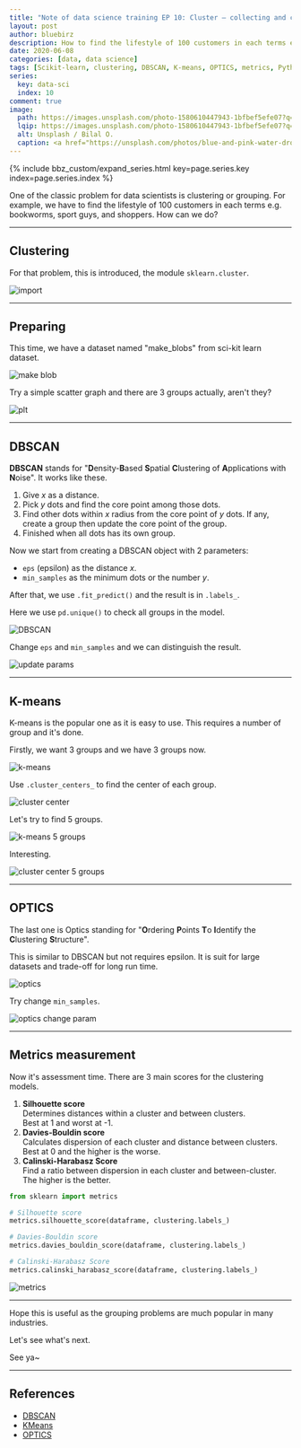 ```yaml
---
title: "Note of data science training EP 10: Cluster – collecting and clustering"
layout: post
author: bluebirz
description: How to find the lifestyle of 100 customers in each terms e.g. bookworms, sport guys, and shoppers.
date: 2020-06-08
categories: [data, data science]
tags: [Scikit-learn, clustering, DBSCAN, K-means, OPTICS, metrics, Python]
series:
  key: data-sci
  index: 10
comment: true
image:
  path: https://images.unsplash.com/photo-1580610447943-1bfbef5efe07?q=80&w=2070&auto=format&fit=crop&ixlib=rb-4.0.3&ixid=M3wxMjA3fDB8MHxwaG90by1wYWdlfHx8fGVufDB8fHx8fA%3D%3D
  lqip: https://images.unsplash.com/photo-1580610447943-1bfbef5efe07?q=10&w=2070&auto=format&fit=crop&ixlib=rb-4.0.3&ixid=M3wxMjA3fDB8MHxwaG90by1wYWdlfHx8fGVufDB8fHx8fA%3D%3D
  alt: Unsplash / Bilal O.
  caption: <a href="https://unsplash.com/photos/blue-and-pink-water-droplets-ljXekphwr40">Unsplash / Bilal O.</a>
---
```


{% include bbz_custom/expand_series.html key=page.series.key index=page.series.index %}

One of the classic problem for data scientists is clustering or grouping. For example, we have to find the lifestyle of 100 customers in each terms e.g. bookworms, sport guys, and shoppers. How can we do?

---

## Clustering

For that problem, this is introduced, the module `sklearn.cluster`.

![import](https://bluebirzdotnet.s3.ap-southeast-1.amazonaws.com/note-data-science-eps/ep-10/Screen-Shot-2020-06-06-at-20.49.47.png)

---

## Preparing

This time, we have a dataset named "make_blobs" from sci-kit learn dataset.

![make blob](https://bluebirzdotnet.s3.ap-southeast-1.amazonaws.com/note-data-science-eps/ep-10/Screen-Shot-2020-06-06-at-20.49.31.png)

Try a simple scatter graph and there are 3 groups actually, aren't they?

![plt](https://bluebirzdotnet.s3.ap-southeast-1.amazonaws.com/note-data-science-eps/ep-10/Screen-Shot-2020-06-06-at-20.49.39.png)

---

## DBSCAN

**DBSCAN** stands for "**D**ensity-**B**ased **S**patial **C**lustering of **A**pplications with **N**oise". It works like these.

1. Give _x_ as a distance.
1. Pick _y_ dots and find the core point among those dots.
1. Find other dots within _x_ radius from the core point of _y_ dots. If any, create a group then update the core point of the group.
1. Finished when all dots has its own group.

Now we start from creating a DBSCAN object with 2 parameters:

- `eps` (epsilon) as the distance _x_.
- `min_samples` as the minimum dots or the number _y_.

After that, we use `.fit_predict()` and the result is in `.labels_`.

Here we use `pd.unique()` to check all groups in the model.

![DBSCAN](https://bluebirzdotnet.s3.ap-southeast-1.amazonaws.com/note-data-science-eps/ep-10/Screen-Shot-2020-06-06-at-20.50.06.png)

Change `eps` and `min_samples` and we can distinguish the result.

![update params](https://bluebirzdotnet.s3.ap-southeast-1.amazonaws.com/note-data-science-eps/ep-10/Screen-Shot-2020-06-06-at-21.02.07.png)

---

## K-means

K-means is the popular one as it is easy to use. This requires a number of group and it's done.

Firstly, we want 3 groups and we have 3 groups now.

![k-means](https://bluebirzdotnet.s3.ap-southeast-1.amazonaws.com/note-data-science-eps/ep-10/Screen-Shot-2020-06-06-at-21.02.18.png)

Use `.cluster_centers_` to find the center of each group.

![cluster center](https://bluebirzdotnet.s3.ap-southeast-1.amazonaws.com/note-data-science-eps/ep-10/Screen-Shot-2020-06-06-at-21.02.52.png)

Let's try to find 5 groups.

![k-means 5 groups](https://bluebirzdotnet.s3.ap-southeast-1.amazonaws.com/note-data-science-eps/ep-10/Screen-Shot-2020-06-06-at-21.02.59.png)

Interesting.

![cluster center 5 groups](https://bluebirzdotnet.s3.ap-southeast-1.amazonaws.com/note-data-science-eps/ep-10/Screen-Shot-2020-06-06-at-21.03.07.png)

---

## OPTICS

The last one is Optics standing for "**O**rdering **P**oints **T**o **I**dentify the **C**lustering **S**tructure".

This is similar to DBSCAN but not requires epsilon. It is suit for large datasets and trade-off for long run time.

![optics](https://bluebirzdotnet.s3.ap-southeast-1.amazonaws.com/note-data-science-eps/ep-10/Screen-Shot-2020-06-06-at-21.03.14.png)

Try change `min_samples`.

![optics change param](https://bluebirzdotnet.s3.ap-southeast-1.amazonaws.com/note-data-science-eps/ep-10/Screen-Shot-2020-06-06-at-21.03.22.png)

---

## Metrics measurement

Now it's assessment time. There are 3 main scores for the clustering models.

1. **Silhouette score**  
  Determines distances within a cluster and between clusters.  
  Best at 1 and worst at -1.
1. **Davies-Bouldin score**  
  Calculates dispersion of each cluster and distance between clusters.  
  Best at 0 and the higher is the worse.
1. **Calinski-Harabasz Score**  
  Find a ratio between dispersion in each cluster and between-cluster.  
  The higher is the better.

```py
from sklearn import metrics

# Silhouette score
metrics.silhouette_score(dataframe, clustering.labels_)

# Davies-Bouldin score
metrics.davies_bouldin_score(dataframe, clustering.labels_)

# Calinski-Harabasz Score
metrics.calinski_harabasz_score(dataframe, clustering.labels_)
```

![metrics](https://bluebirzdotnet.s3.ap-southeast-1.amazonaws.com/note-data-science-eps/ep-10/Screen-Shot-2020-06-06-at-21.17.58.png)

---

Hope this is useful as the grouping problems are much popular in many industries.

Let's see what's next.

See ya~

---

## References

- [DBSCAN](https://scikit-learn.org/stable/modules/generated/sklearn.cluster.DBSCAN.html)
- [KMeans](https://scikit-learn.org/stable/modules/generated/sklearn.cluster.KMeans.html)
- [OPTICS](https://scikit-learn.org/stable/modules/generated/sklearn.cluster.OPTICS.html)
